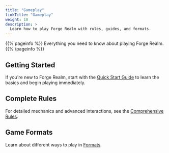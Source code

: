 ```yaml
---
title: "Gameplay"
linkTitle: "Gameplay"
weight: 10
description: >
  Learn how to play Forge Realm with rules, guides, and formats.
---
```


{{% pageinfo %}}
Everything you need to know about playing Forge Realm.
{{% /pageinfo %}}

## Getting Started

If you're new to Forge Realm, start with the [Quick Start Guide](quick-start/) to learn the basics and begin playing immediately.

## Complete Rules

For detailed mechanics and advanced interactions, see the [Comprehensive Rules](comprehensive-rules/).

## Game Formats

Learn about different ways to play in [Formats](formats/).
